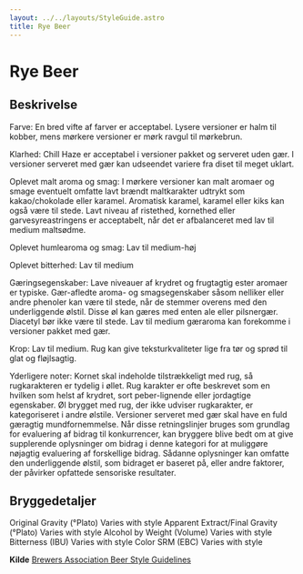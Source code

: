 ```yaml
---
layout: ../../layouts/StyleGuide.astro
title: Rye Beer
---
```

# Rye Beer

## Beskrivelse
Farve: En bred vifte af farver er acceptabel. Lysere versioner er halm til kobber, mens mørkere versioner er mørk ravgul til mørkebrun.

Klarhed: Chill Haze er acceptabel i versioner pakket og serveret uden gær. I versioner serveret med gær kan udseendet variere fra diset til meget uklart.

Oplevet malt aroma og smag: I mørkere versioner kan malt aromaer og smage eventuelt omfatte lavt brændt maltkarakter udtrykt som kakao/chokolade eller karamel. Aromatisk karamel, karamel eller kiks kan også være til stede. Lavt niveau af ristethed, kornethed eller garvesyreastringens er acceptabelt, når det er afbalanceret med lav til medium maltsødme.

Oplevet humlearoma og smag: Lav til medium-høj

Oplevet bitterhed: Lav til medium

Gæringsegenskaber: Lave niveauer af krydret og frugtagtig ester aromaer er typiske. Gær-afledte aroma- og smagsegenskaber såsom nelliker eller andre phenoler kan være til stede, når de stemmer overens med den underliggende ølstil. Disse øl kan gæres med enten ale eller pilsnergær. Diacetyl bør ikke være til stede. Lav til medium gæraroma kan forekomme i versioner pakket med gær.

Krop: Lav til medium. Rug kan give teksturkvaliteter lige fra tør og sprød til glat og fløjlsagtig.

Yderligere noter: Kornet skal indeholde tilstrækkeligt med rug, så rugkarakteren er tydelig i øllet. Rug karakter er ofte beskrevet som en hvilken som helst af krydret, sort peber-lignende eller jordagtige egenskaber. Øl brygget med rug, der ikke udviser rugkarakter, er kategoriseret i andre ølstile. Versioner serveret med gær skal have en fuld gæragtig mundfornemmelse.						Når disse retningslinjer bruges som grundlag for evaluering af bidrag til konkurrencer, kan bryggere blive bedt om at give supplerende oplysninger om bidrag i denne kategori for at muliggøre nøjagtig evaluering af forskellige bidrag. Sådanne oplysninger kan omfatte den underliggende ølstil, som bidraget er baseret på, eller andre faktorer, der påvirker opfattede sensoriske resultater.




## Bryggedetaljer
Original Gravity (°Plato) Varies with style 
Apparent Extract/Final Gravity (°Plato) Varies with style 
Alcohol by Weight (Volume) Varies with style 
Bitterness (IBU) Varies with style
Color SRM (EBC) Varies with style					



**Kilde**
[Brewers Association Beer Style Guidelines](https://www.brewersassociation.org/)
